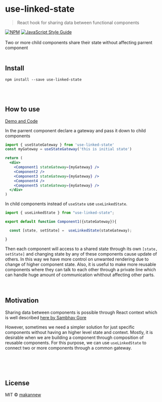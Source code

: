 # use-linked-state

> React hook for sharing data between functional components

[![NPM](https://img.shields.io/npm/v/use-linked-state.svg)](https://www.npmjs.com/package/use-linked-state) [![JavaScript Style Guide](https://img.shields.io/badge/code_style-standard-brightgreen.svg)](https://standardjs.com)
<br/>
<br/>
  Two or more child components share their state without affecting parrent component
<br/>
<br/>



## Install

```console
npm install --save use-linked-state
```
<br/>
<br/>

## How to use

[Demo and Code](https://makannew.github.io/use-linked-state/)

In the parrent component declare a gateway and pass it down to child components
```jsx
import { useStateGateway } from 'use-linked-state'
const myGateway = useStateGateway('this is initial state')
```

```jsx
return (
  <div>
    <Component1 stateGateway={myGateway} />
    <Component2 />
    <Component3 stateGateway={myGateway} />
    <Component4 />
    <Component5 stateGateway={myGateway} />
  </div>
)
```

In child components instead of `useState` use `useLinkedState`.

```jsx
import { useLinkedState } from "use-linked-state";

export default function Component1({stateGateway}){

  const [state, setState] =  useLinkedState(stateGateway);

}
```

Then each component will access to a shared state through its own `[state, setState]` and changing state by any of these components cause update of others. In this way we have more control on unwanted rendering due to change of higher component state. Also, it is useful to make more reusable components where they can talk to each other through a private line which can handle huge amount of communication whithout affecting other parts.
<br/>
<br/>
<br/>

## Motivation
Sharing data between components is possible through React context which is well described [ here by Sambhav Gore
](https://www.codementor.io/@sambhavgore/an-example-use-context-and-hooks-to-share-state-between-different-components-sgop6lnrd)

However, sometimes we need a simpler solution for just specific components without having an higher level state and context.
Mostly, it is desirable when we are building a component through composition of reusable components. For this purpose, we can use `useLinkedState` to connect two or more components through a common gateway.

<br/>
<br/>
<br/>

## License

MIT © [makannew](https://github.com/makannew)
